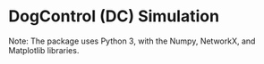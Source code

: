 # DogControl (DC) Simulation

Note: The package uses Python 3, with the Numpy, NetworkX, and
Matplotlib libraries.
